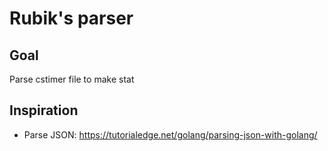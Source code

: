 # Rubik's parser

## Goal

Parse cstimer file to make stat

## Inspiration

- Parse JSON: https://tutorialedge.net/golang/parsing-json-with-golang/
